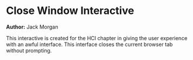 # Close Window Interactive

**Author:** Jack Morgan

This interactive is created for the HCI chapter in giving the user experience with an awful interface. This interface closes the current browser tab without prompting.
